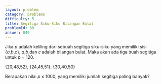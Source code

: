 ```yaml
---
layout: problem
category: problems
difficulty: 5
title: Segitiga Siku-Siku Bilangan Bulat
problemId: 39
answer: 840
---
```

Jika *p* adalah keliling dari sebuah segitiga siku-siku yang memiliki sisi {*a*,*b*,*c*}, *a*,*b*,dan *c* adalah bilangan bulat. Maka akan ada tiga buah segitiga untuk *p* = 120.

{20,48,52}, {24,45,51}, {30,40,50}

Berapakah nilai *p* ≤ 1000, yang memiliki jumlah segitiga paling banyak?
